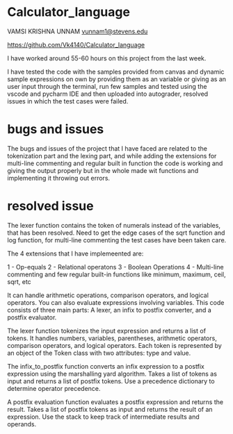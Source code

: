 # Calculator_language

VAMSI KRISHNA UNNAM  vunnam1@stevens.edu

https://github.com/Vk4140/Calculator_language


I have worked around 55-60 hours on this project from the last week.

I have tested the code with the samples provided from canvas and dynamic sample expressions on own by providing them as an variable or giving as an user input through the terminal, run few samples and tested using the vscode and pycharm IDE and then uploaded into autograder, resolved issues in which the test cases were failed.

# bugs and issues

The bugs and issues of the project that I have faced are related to the tokenization part and the lexing part, and while adding the extensions for multi-line commenting and regular built in function the code is working and giving the output properly but in the whole made wit functions and implementing it throwing out errors.

# resolved issue

The lexer function contains the token of numerals instead of the variables, that has been resolved. Need to get the edge cases of the sqrt function and log function, for multi-line commenting the test cases have been taken care.







The 4 extensions that I have implemeented are:

1 - Op-equals
2 - Relational operatons
3 - Boolean Operations
4 - Multi-line commenting
and few regular built-in functions like minimum, maximum, ceil, sqrt, etc





It can handle arithmetic operations, comparison operators, and logical operators. You can also evaluate expressions involving variables. This code consists of three main parts:
A lexer, an infix to postfix converter, and a postfix evaluator.

The lexer function tokenizes the input expression and returns a list of tokens. It handles numbers, variables, parentheses, arithmetic operators, comparison operators, and logical operators. Each token is represented by an object of the Token class with two attributes:
type and value.

The infix_to_postfix function converts an infix expression to a postfix expression using the marshalling yard algorithm. Takes a list of tokens as input and returns a list of postfix tokens. Use a precedence dictionary to determine operator precedence.

A postfix evaluation function evaluates a postfix expression and returns the result. Takes a list of postfix tokens as input and returns the result of an expression. Use the stack to keep track of intermediate results and operands.  



